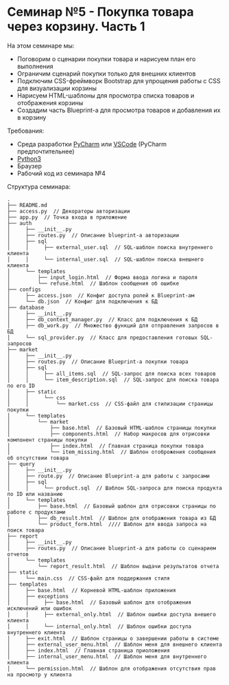 # Семинар №5 - Покупка товара через корзину. Часть 1

На этом семинаре мы:
- Поговорим о сценарии покупки товара и нарисуем план его выполнения
- Ограничим сценарий покупки только для внешних клиентов
- Подключим CSS-фреймворк Bootstrap для упрощения работы с CSS для визуализации корзины
- Нарисуем HTML-шаблоны для просмотра списка товаров и отображения корзины
- Создадим часть Blueprint-а для просмотра товаров и добавления их в корзину

Требования:
- Среда разработки [PyCharm](https://www.jetbrains.com/pycharm/download) или [VSCode](https://code.visualstudio.com/) (PyCharm предпочтительнее)
- [Python3](https://www.python.org/downloads/)
- Браузер
- Рабочий код из семинара №4

Структура семинара:
```
.
├── README.md
├── access.py  // Декораторы авторизации
├── app.py  // Точка входа в приложение
├── auth
│     ├── __init__.py
│     ├── routes.py  // Описание blueprint-а авторизации
│     ├── sql
│     │     ├── external_user.sql  // SQL-шаблон поиска внутреннего клиента
│     │     └── internal_user.sql  // SQL-шаблон поиска внешнего клиента
│     └── templates
│         ├── input_login.html  // Форма ввода логина и пароля
│         └── refuse.html  // Шаблон сообщения об ошибке
├── configs
│     ├── access.json  // Конфиг доступа ролей к Blueprint-ам
│     └── db.json  // Конфиг для подключения к БД
├── database
│     ├── __init__.py
│     ├── db_context_manager.py  // Класс для подключения к БД
│     ├── db_work.py  // Множество функций для отправления запросов в БД
│     └── sql_provider.py  // Класс для предоставления готовых SQL-запросов
├── market
│     ├── __init__.py
│     ├── routes.py  // Описание Blueprint-а покупки товара
│     ├── sql
│     │     ├── all_items.sql  // SQL-запрос для поиска всех товаров
│     │     └── item_description.sql  // SQL-запрос для поиска товара по его ID
│     ├── static
│     │     └── css
│     │         └── market.css  // CSS-файл для стилизации страницы покупки
│     └── templates
│         └── market
│             ├── base.html  // Базовый HTML-шаблон страницы покупки
│             ├── components.html  // Набор макросов для отрисовки компонент страницы покупки
│             ├── index.html  // Главная страница покупки товара
│             └── item_missing.html  // Шаблон отоброжения сообщения об отсутствии товара
├── query
│     ├── __init__.py
│     ├── route.py  // Описание Blueprint-а для работы с запросами
│     ├── sql
│     │     └── product.sql  // Шаблон SQL-запроса для поиска продукта по ID или названию
│     └── templates
│         ├── base.html  // Базовый шаблон для отрисовки страницы по работе с продуктами
│         ├── db_result.html  // Шаблон для отображения товара из БД
│         └── product_form.html  //// Шаблон для ввода запроса на поиск товара
├── report
│     ├── __init__.py
│     ├── routes.py  // Описание blueprint-а для работы со сценарием отчетов
│     └── templates
│         └── report_result.html  // Шаблон выдачи результатов отчета
├── static
│     └── main.css  // CSS-файл для поддержания стиля
├── templates
│     ├── base.html  // Корневой HTML-шаблон приложения
│     ├── exceptions
│     │     ├── base.html  // Базовый шаблон для отображения исключений или ошибок
│     │     ├── external_only.html  // Шаблон ошибки доступа внешего клиента
│     │     └── internal_only.html  // Шаблон ошибки доступа внутреннего клиента
│     ├── exit.html  // Шаблон страницы о завершении работы в системе
│     ├── external_user_menu.html  // Шаблон меня для внешнего клиента
│     ├── index.html  // Главная страница приоложения
│     ├── internal_user_menu.html  // Шаблон меня для внутреннего клиента
│     └── permission.html  // Шаблон для отображения отсутствия прав на просмотр у клиента
```